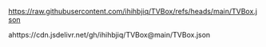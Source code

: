 https://raw.githubusercontent.com/ihihbjiq/TVBox/refs/heads/main/TVBox.json

ahttps://cdn.jsdelivr.net/gh/ihihbjiq/TVBox@main/TVBox.json